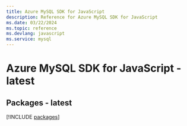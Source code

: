 ```yaml
---
title: Azure MySQL SDK for JavaScript
description: Reference for Azure MySQL SDK for JavaScript
ms.date: 03/22/2024
ms.topic: reference
ms.devlang: javascript
ms.service: mysql
---
```

# Azure MySQL SDK for JavaScript - latest
## Packages - latest
[!INCLUDE [packages](mysql-index.md)]